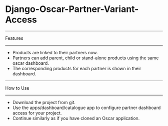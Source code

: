 Django-Oscar-Partner-Variant-Access
====================================

********
Features
********
* Products are linked to their partners now.
* Partners can add parent, child or stand-alone products using the same oscar dashboard.
* The corresponding products for each partner is shown in their dashboard.

**********
How to Use
**********
* Download the project from git.
* Use the apps/dashboard/catalogue app to configure partner dashboard access for your project.
* Continue similarly as if you have cloned an Oscar application.

